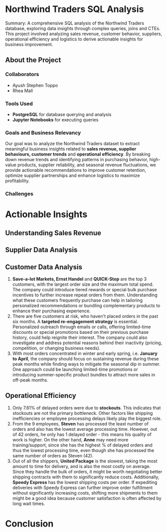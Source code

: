 # Northwind Traders SQL Analysis

Summary: A comprehensive SQL analysis of the Northwind Traders database, exploring data insights through complex queries, joins and CTEs. This project involved analyzing sales revenue, customer behavior, suppliers, operational efficiency and logistics to derive actionable insights for business improvement.

## About the Project

### Collaborators
- Ayush Stephen Toppo
- Rhea Mall

### Tools Used
- **PostgreSQL** for database querying and analysis  
- **Jupyter Notebooks** for executing queries  

### Goals and Business Relevancy
Our goal was to analyze the Northwind Traders dataset to extract meaningful business insights related to **sales revenue, supplier behaviours, customer trends** and **operational efficiency**. By breaking down revenue trends and identifying patterns in purchasing behavior, high-value products, supplier reliability, and seasonal revenue fluctuations, we provide actionable recommendations to improve customer retention, optimize supplier partnerships and enhance logistics to maximize profitability.  

### Challenges


# Actionable Insights

## Understanding Sales Revenue


## Supplier Data Analysis 


## Customer Data Analysis
1. **Save-a-lot Markets, Ernst Handel** and **QUICK-Stop** are the top 3 customers, with the largest order size and the maximum total spend. The company could introduce tiered rewards or special bulk purchase incentives to further increase repeat orders from them. Understanding what these customers frequently purchase can help in tailoring personalized recommendations or bundling complementary products to enhance their purchasing experience.
2. There are five customers at risk, who haven't placed orders in the past six months. A **targeted re-engagement strategy** is essential. Personalized outreach through emails or calls, offering limited-time discounts or special promotions based on their previous purchase history, could help reignite their interest. The company could also investigate and address potential reasons behind their inactivity (pricing, competition, or changing business needs).
3. With most orders concentrated in winter and early spring, i.e. **January to April**, the company should focus on sustaining revenue during these peak months while finding ways to mitigate the seasonal dip in summer. One approach could be launching limited-time promotions or introducing summer-specific product bundles to attract more sales in off-peak months.

## Operational Efficiency
1. Only 7.61% of delayed orders were due to **stockouts**. This indicates that stockouts are not the primary bottleneck. Other factors like shipping inefficiencies or employee processing delays likely play the biggest role.
2. From the 9 employees, **Steven** has processed the least number of orders and also has the lowest average processing time. However, out of 42 orders, he only has 1 delayed order - this means his quality of work is higher. On the other hand, **Anne** may need more training/support, since she has the highest % of delayed orders and thus the lowest processing time, even though she has processed the same number of orders as Steven (42).
3. Out of all the shippers, **United Package** is the slowest, taking the most amount to time for delivery, and is also the most costly on average. Since they handle the bulk of orders, it might be worth negotiating better shipping contracts with them to significantly reduce costs. Additionally, **Speedy Express** has the lowest shipping costs per order. If expediting deliveries with Speedy Express can further improve order fulfillment without significantly increasing costs, shifting more shipments to them might be a good idea because customer satisfaction is often affected by long wait times.

# Conclusion 
